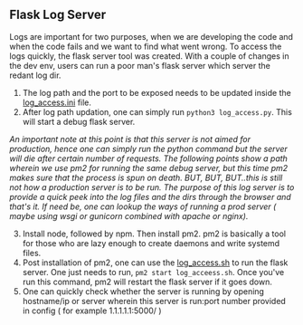 ## Flask Log Server

Logs are important for two purposes, when we are developing the code and when the code fails and we want to find what went wrong. To access the logs quickly, the flask server tool was created. With a couple of changes in the dev env, users can run a poor man's flask server which server the redant log dir.

1. The log path and the port to be exposed needs to be updated inside the [log_access.ini](./log_access.ini) file.
2. After log path updation, one can simply run `python3 log_access.py`. This will start a debug flask server.

*An important note at this point is that this server is not aimed for production, hence one can simply run the python command but the server will die after certain number of requests. The following points show a path wherein we use pm2 for running the same debug server, but this time pm2 makes sure that the process is spun on death. BUT, BUT, BUT..this is still not how a production server is to be run. The purpose of this log server is to provide a quick peek into the log files and the dirs through the browser and that's it. If need be, one can lookup the ways of running a prod server ( maybe using wsgi or gunicorn combined with apache or nginx).*

3. Install node, followed by npm. Then install pm2. pm2 is basically a tool for those who are lazy enough to create daemons and write systemd files.
4. Post installation of pm2, one can use the [log_access.sh](./log_access.sh) to run the flask server. One just needs to run, `pm2 start log_acceess.sh`. Once you've run this command, pm2 will restart the flask server if it goes down.
5. One can quickly check whether the server is running by opening hostname/ip or server wherein this server is run:port number provided in config ( for example 1.1.1.1.1:5000/ )
